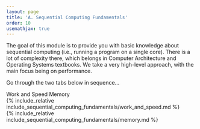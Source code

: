 ```yaml
---
layout: page
title: 'A. Sequential Computing Fundamentals'
order: 10
usemathjax: true
---
```


The goal of this module is to provide you with basic knowledge about
sequential computing (i.e., running a program on a single core).  There
is a lot of complexity there, which belongs in Computer Architecture 
and Operating Systems textbooks. We take a very high-level approach,
with the main focus being on performance.

Go through the two tabs below in sequence...

<div class="ui pointing secondary menu">
  <a class="item " data-tab="first">Work and Speed</a>
  <a class="item " data-tab="second">Memory</a>
</div>

<div markdown="1" class="ui tab segment active" data-tab="first" >
  {% include_relative include_sequential_computing_fundamentals/work_and_speed.md %}
</div>
<div markdown="1" class="ui tab segment" data-tab="second">
  {% include_relative include_sequential_computing_fundamentals/memory.md %}
</div>

